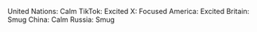 United Nations: Calm
TikTok: Excited
X: Focused
America: Excited
Britain: Smug
China: Calm
Russia: Smug
